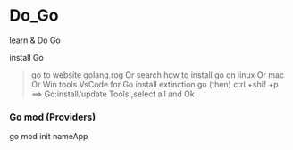 # Do_Go
learn &amp; Do Go

install Go
> go to website golang.rog Or search how to install go on linux Or mac Or Win
tools VsCode for Go
> install extinction go (then)  ctrl +shif +p ==> Go:install/update Tools ,select all and Ok 
### Go mod (Providers)
go mod init nameApp



